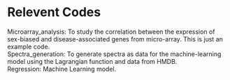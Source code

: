 # Relevent Codes
Microarray_analysis: To study the correlation between the expression of sex-biased and disease-associated genes from micro-array. This is just an example code.<br/>
Spectra_generation: To generate spectra as data for the machine-learning model using the Lagrangian function and data from HMDB.<br/>
Regression: Machine Learning model.

